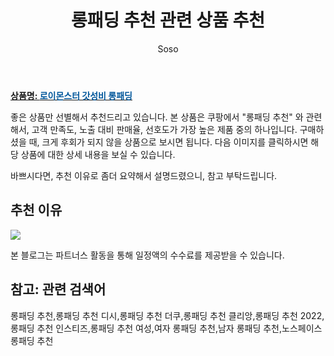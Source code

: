 ﻿---
layout: post
title:  "롱패딩 추천 관련 상품 추천"
author: Soso
categories: [ 디저털/가전 ]
tags: [롱패딩 추천,롱패딩 추천 디시,롱패딩 추천 더쿠,롱패딩 추천 클리앙,롱패딩 추천 2022,롱패딩 추천 인스티즈,롱패딩 추천 여성,여자 롱패딩 추천,남자 롱패딩 추천,노스페이스 롱패딩 추천]
image: https://ads-partners.coupang.com/image1/s8dcrjuI-kwcw2O1s23TNFHjnoZtIFIn0r1TvZkuEi9dRw1wSG-qNULaJ_VnyZ4Lavu2Z4MMzQcNjEufr8p2M_88RzhfgM0B5KhC6mzfmYtMnFE54iFinR65JMD13TB97Ak0D-ULM_CUumA-mmtEnGY5YtfOV7TDbljxQRVvaq2rDFjPEQdKOxEamplS3ssMKDiZ2f1X20-JHiHUTTQEFEeuFngg_kYGU2Fy4_vrsf0jbxj7tUHWWXrERqAsktGOSGjDE46X0U5jBmxe8afvgvDV7Yxs2sr6Jj6eTGkpa8U= 
description: "쿠팡에서 롱패딩 추천 관련 상품으로 가장 고객 선호도가 높은 제품 중 하나입니다."
---

<a href="https://link.coupang.com/re/AFFSDP?lptag=AF5673682&pageKey=145382820&itemId=421522851&vendorItemId=72344041899&traceid=V0-153-693116d6c86f98d5&requestid=20231116174308335272393240&token=31850C%7CMIXED"><b>상품명: <font color='#01579B'>로이몬스터 갓성비 롱패딩</font></b></a>

좋은 상품만 선별해서 추천드리고 있습니다.
본 상품은 쿠팡에서 "롱패딩 추천" 와 관련해서, 고객 만족도, 노출 대비 판매율, 선호도가 가장 높은 제품 중의 하나입니다.
구매하셨을 때, 크게 후회가 되지 않을 상품으로 보시면 됩니다. 
다음 이미지를 클릭하시면 해당 상품에 대한 상세 내용을 보실 수 있습니다.

바쁘시다면, 추천 이유로 좀더 요약해서 설명드렸으니, 참고 부탁드립니다.

## 추천 이유 

<a href="https://link.coupang.com/re/AFFSDP?lptag=AF5673682&pageKey=145382820&itemId=421522851&vendorItemId=72344041899&traceid=V0-153-693116d6c86f98d5&requestid=20231116174308335272393240&token=31850C%7CMIXED"><img src="https://thumbnail6.coupangcdn.com/thumbnails/remote/q89/image/vendor_inventory/f787/bc6c017240b674bf7517525e051958a9416c5297e7529936f5cb1e29e6b2.jpg"></a> 

본 블로그는 파트너스 활동을 통해 일정액의 수수료를 제공받을 수 있습니다.

## 참고: 관련 검색어    
롱패딩 추천,롱패딩 추천 디시,롱패딩 추천 더쿠,롱패딩 추천 클리앙,롱패딩 추천 2022,롱패딩 추천 인스티즈,롱패딩 추천 여성,여자 롱패딩 추천,남자 롱패딩 추천,노스페이스 롱패딩 추천